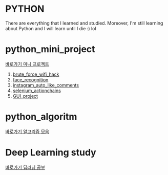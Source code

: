 # PYTHON
There are everything that I learned and studied.
Moreover, I'm still learning about Python and I will learn until I die :) lol   

# python_mini_project 

[ 바로가기 미니 프로젝트 ](https://github.com/dygksquf5/python_study/tree/master/python_mini_Project)

   1) [brute_force_wifi_hack](https://github.com/dygksquf5/python_study/tree/master/python_mini_Project/brute_force_wifi)
   2) [face_recognition](https://github.com/dygksquf5/python_study/tree/master/python_mini_Project/face_recognition)
   3) [instagram_auto_like_comments](https://github.com/dygksquf5/python_study/tree/master/python_mini_Project/instagram_auto_like_comments)
   4) [selenium_actionchains](https://github.com/dygksquf5/python_study/tree/master/python_mini_Project/selenium_actionchains)
   5) [GUI_project](https://github.com/dygksquf5/python_study/tree/master/python_mini_Project/GUI_project/GUI_for_images_project)
   
   



# python_algoritm

[ 바로가기 알고리즘 모음 ](https://github.com/dygksquf5/python_study/tree/master/Algorithm_python)


# Deep Learning study

[바로가기 딥러닝 공부](https://github.com/dygksquf5/Deep_learning)

